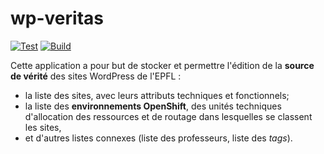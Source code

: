 # wp-veritas

[![Test](https://github.com/epfl-si/wp-veritas/actions/workflows/test.yml/badge.svg?branch=master)](https://github.com/epfl-si/wp-veritas/actions/workflows/test.yml)
[![Build](https://github.com/epfl-si/wp-veritas/actions/workflows/build.yml/badge.svg?branch=master)](https://github.com/epfl-si/wp-veritas/actions/workflows/build.yml)

Cette application a pour but de stocker et permettre l'édition de la
**source de vérité** des sites WordPress de l'EPFL :

- la liste des sites, avec leurs attributs techniques et fonctionnels;
- la liste des **environnements OpenShift**, des unités techniques d'allocation
  des ressources et de routage dans lesquelles se classent les sites,
- et d'autres listes connexes (liste des professeurs, liste des *tags*).
